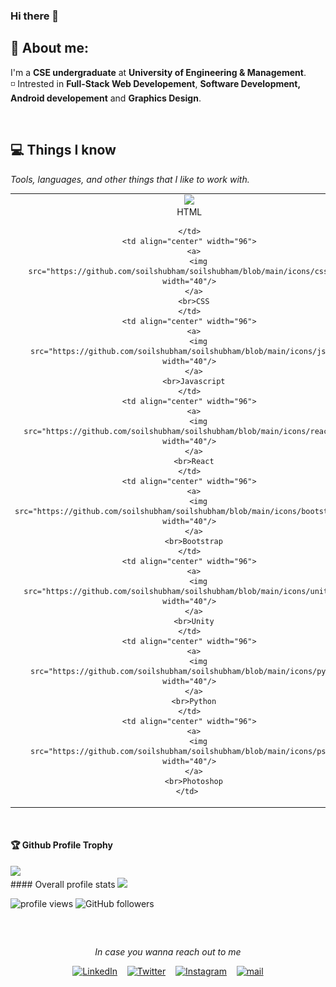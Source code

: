 ### Hi there 👋

<!--
**soukarja/soukarja** is a ✨ _special_ ✨ repository because its `README.md` (this file) appears on your GitHub profile.

Here are some ideas to get you started:

- 🔭 I’m currently working on ...
- 🌱 I’m currently learning ...
- 👯 I’m looking to collaborate on ...
- 🤔 I’m looking for help with ...
- 💬 Ask me about ...
- 📫 How to reach me: ...
- 😄 Pronouns: ...
- ⚡ Fun fact: ...
-->
## :raising_hand: About me:
I'm a <b>CSE undergraduate</b> at <b>University of Engineering & Management</b>.<br>
◽ Intrested in <b>Full-Stack Web Developement</b>, <b> Software Development, Android developement</b> and <b>Graphics Design</b>.<br>

<br>
<!-- <a href="https://github.com/soilshubham">
   <img src="https://github-readme-stats.vercel.app/api?username=soukarja&hide=issues&show_icons=true&theme=gotham&locale=en&layout=compact" alt="Soukarja's github stats" width=450px/> 
</a><br><br> -->

<div id="tech"></div>

## 💻 Things I know
<i>Tools, languages, and other things that I like to work with.</i>
<br>
<table>
  <tr>
    <td align="center" width="96">
      <a>
        <img src="https://github.com/soilshubham/soilshubham/blob/main/icons/html.svg" width="40"/>
      </a>
      <br>HTML
         
    </td>
    <td align="center" width="96">
      <a>
        <img src="https://github.com/soilshubham/soilshubham/blob/main/icons/css.svg" width="40"/>
      </a>
      <br>CSS
    </td>
    <td align="center" width="96">
      <a>
        <img src="https://github.com/soilshubham/soilshubham/blob/main/icons/js.svg" width="40"/>
      </a>
      <br>Javascript
    </td>
    <td align="center" width="96">
      <a>
        <img src="https://github.com/soilshubham/soilshubham/blob/main/icons/react.svg" width="40"/>
      </a>
      <br>React
    </td>
    <td align="center" width="96">
      <a>
        <img src="https://github.com/soilshubham/soilshubham/blob/main/icons/bootstrap.svg" width="40"/>
      </a>
      <br>Bootstrap
    </td>
    <td align="center" width="96">
      <a>
        <img src="https://github.com/soilshubham/soilshubham/blob/main/icons/unity.svg" width="40"/>
      </a>
      <br>Unity
    </td>
    <td align="center" width="96">
      <a>
        <img src="https://github.com/soilshubham/soilshubham/blob/main/icons/py.svg" width="40"/>
      </a>
      <br>Python
    </td>
    <td align="center" width="96">
      <a>
        <img src="https://github.com/soilshubham/soilshubham/blob/main/icons/ps.svg" width="40"/>
      </a>
      <br>Photoshop
    </td> 
  </tr>
</table>
<br>
<div>
  <h4>🏆 Github Profile Trophy</h4>
  <a href="#">
    <img src="https://github-profile-trophy.vercel.app/?username=soukarja&column=6&hide=PullRequest"/>
  </a>
</div>
#### Overall profile stats
<img height="180em" src="https://github-readme-stats.vercel.app/api/top-langs/?username=soukarja&exclude_repo=KNN-Image-Classification&show_icons=true&hide_border=true&layout=compact&langs_count=8"/>
<!-- ![](https://github-readme-stats.vercel.app/api?username=soukarja&count_private=true&theme=merko&show_icons=true&hide=prs) -->

<img src="https://gpvc.arturio.dev/soukarja" alt="profile views"/>  <img alt="GitHub followers" src="https://img.shields.io/github/followers/soukarja?style=social"/> 
##
<br>
<p align="center"=><i>In case you wanna reach out to me</i></p>
 <p align="center">
  <a href="https://www.linkedin.com/in/soukarja/" target="_blank"><img alt="LinkedIn" title="LinkedIn" src="https://github.com/soilshubham/soilshubham/blob/main/icons/linkedin.svg" width=20px" /></a>&nbsp;&nbsp;&nbsp;
  <a href="https://twitter.com/soukarja" target="_blank"><img alt="Twitter" title="Twitter" src="https://github.com/soilshubham/soilshubham/blob/main/icons/twitter.svg" width=20px/></a>&nbsp;&nbsp;&nbsp;
  <a href="https://www.instagram.com/soukarjaaa/" target="_blank"><img alt="Instagram" title="Instagram" src="https://github.com/soilshubham/soilshubham/blob/main/icons/instagram.svg" width=20px/></a>&nbsp;&nbsp;&nbsp;
   <a href="mailto:soukarjadutta@gmail.com" target="_blank"><img alt="mail" title="mail" src="https://github.com/soilshubham/soilshubham/blob/main/icons/gmail.svg" width=20px/></a>
</p>
<br>
